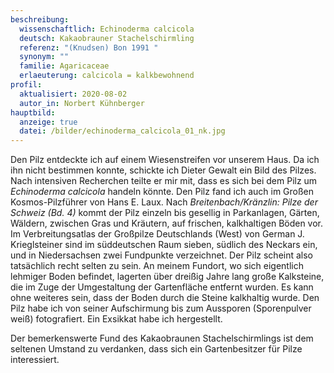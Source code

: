 ```yaml
---
beschreibung:
  wissenschaftlich: Echinoderma calcicola
  deutsch: Kakaobrauner Stachelschirmling
  referenz: "(Knudsen) Bon 1991 "
  synonym: ""
  familie: Agaricaceae
  erlaeuterung: calcicola = kalkbewohnend
profil:
  aktualisiert: 2020-08-02
  autor_in: Norbert Kühnberger
hauptbild:
  anzeige: true
  datei: /bilder/echinoderma_calcicola_01_nk.jpg
---
```

Den Pilz entdeckte ich auf einem Wiesenstreifen vor unserem Haus. Da ich ihn nicht bestimmen konnte, schickte ich Dieter Gewalt ein Bild des Pilzes. Nach intensiven Recherchen teilte er mir mit, dass es sich bei dem Pilz um *Echinoderma calcicola* handeln könnte. Den Pilz fand ich auch im Großen Kosmos-Pilzführer von Hans E. Laux. Nach *Breitenbach/Kränzlin: Pilze der Schweiz (Bd. 4)* kommt der Pilz einzeln bis gesellig in Parkanlagen, Gärten, Wäldern, zwischen Gras und Kräutern, auf frischen, kalkhaltigen Böden vor. Im Verbreitungsatlas der Großpilze Deutschlands (West) von German J. Krieglsteiner sind im süddeutschen Raum sieben, südlich des Neckars ein, und in Niedersachsen zwei Fundpunkte verzeichnet. Der Pilz scheint also tatsächlich recht selten zu sein. An meinem Fundort, wo sich eigentlich lehmiger Boden befindet, lagerten über dreißig Jahre lang große Kalksteine, die im Zuge der Umgestaltung der Gartenfläche entfernt wurden. Es kann ohne weiteres sein, dass der Boden durch die Steine kalkhaltig wurde. Den Pilz habe ich von seiner Aufschirmung bis zum Aussporen (Sporenpulver weiß) fotografiert. Ein Exsikkat habe ich hergestellt.


Der bemerkenswerte Fund des Kakaobraunen Stachelschirmlings ist dem seltenen Umstand zu verdanken, dass sich ein Gartenbesitzer für Pilze interessiert.